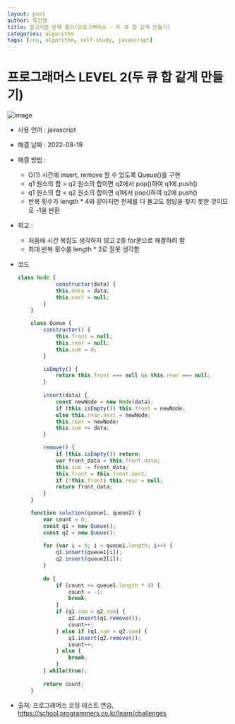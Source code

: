 ```yaml
---
layout: post
author: 류건열
title: 알고리즘 문제 풀이(프로그래머스 - 두 큐 합 같게 만들기)
categories: algorithm
tags: [cnu, algorithm, self-study, javascript]
---
```


# 프로그래머스 LEVEL 2(두 큐 합 같게 만들기)

  ![image](https://user-images.githubusercontent.com/34560965/185521168-454600b8-d1f9-4e3b-a942-c017b3e59d65.png)

  - 사용 언어 : javascript

  - 해결 날짜 : 2022-08-19

  - 해결 방법 :

    -  O(1) 시간에 insert, remove 할 수 있도록 Queue()를 구현
    -  q1 원소의 합 > q2 원소의 합이면 q2에서 pop()하여 q1에 push()
    -  q1 원소의 합 < q2 원소의 합이면 q1에서 pop()하여 q2에 push()
    -  반복 횟수가 length * 4와 같아지면 전체를 다 돌고도 정답을 찾지 못한 것이므로 -1을 반환

  - 회고 :
    - 처음에 시간 복잡도 생각하지 않고 2중 for문으로 해결하려 함
    - 최대 반복 횟수를 length * 2로 잘못 생각함

  - 코드

    ```javascript
    class Node {
                constructor(data) {
                this.data = data;
                this.next = null;
            }
        }

        class Queue {
            constructor() {
                this.front = null;
                this.rear = null;
                this.sum = 0;
            }

            isEmpty() {
                return this.front === null && this.rear === null;
            }
                
            insert(data) {
                const newNode = new Node(data);
                if (this.isEmpty()) this.front = newNode;
                else this.rear.next = newNode;
                this.rear = newNode;
                this.sum += data;
            }

            remove() {
                if (this.isEmpty()) return;
                var front_data = this.front.data;
                this.sum -= front_data;
                this.front = this.front.next;
                if (!this.front) this.rear = null;
                return front_data;
            }
        }

        function solution(queue1, queue2) {
            var count = 0;
            const q1 = new Queue();
            const q2 = new Queue();
            
            for (var i = 0; i < queue1.length; i++) {
                q1.insert(queue1[i]);
                q2.insert(queue2[i]);
            }
            
            do {
                if (count >= queue1.length * 4) {
                    count = -1;
                    break;
                }
                if (q1.sum > q2.sum) {
                    q2.insert(q1.remove());
                    count++;
                } else if (q1.sum < q2.sum) {
                    q1.insert(q2.remove());
                    count++;
                } else {
                    break;
                }
            } while(true);
            
            return count;
        }

    ```
    
  - 출처: 프로그래머스 코딩 테스트 연습, https://school.programmers.co.kr/learn/challenges
